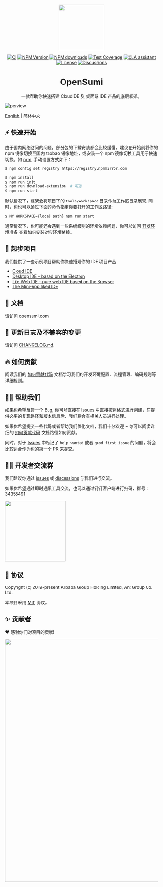 <p align="center">
	<a href="https://github.com/opensumi/core"><img src="https://img.alicdn.com/imgextra/i2/O1CN01dqjQei1tpbj9z9VPH_!!6000000005951-55-tps-87-78.svg" width="150" /></a>
</p>

<div align="center">
 
[![CI][ci-image]][ci-url]
[![NPM Version][npm-image]][npm-url]
[![NPM downloads][download-image]][download-url]
[![Test Coverage][test-image]][test-url]
[![CLA assistant][cla-image]][cla-url]
[![License][license-image]][license-url]
[![Discussions][discussions-image]][discussions-url]

[ci-image]: https://github.com/opensumi/core/actions/workflows/ci.yml/badge.svg
[ci-url]: https://github.com/opensumi/core/actions/workflows/ci.yml
[discussions-image]: https://img.shields.io/badge/discussions-on%20github-blue
[discussions-url]: https://github.com/opensumi/core/discussions
[npm-image]: https://img.shields.io/npm/v/@opensumi/ide-core-common.svg
[npm-url]: https://www.npmjs.com/package/@opensumi/ide-core-common
[download-image]: https://img.shields.io/npm/dm/@opensumi/ide-core-common.svg
[download-url]: https://npmjs.org/package/@opensumi/ide-core-common
[license-image]: https://img.shields.io/npm/l/@opensumi/ide-core-common.svg
[license-url]: https://github.com/opensumi/core/blob/main/LICENSE
[cla-image]: https://cla-assistant.io/readme/badge/opensumi/core
[cla-url]: https://cla-assistant.io/opensumi/core
[test-image]: https://codecov.io/gh/opensumi/core/branch/main/graph/badge.svg?token=07JAPLU957
[test-url]: https://codecov.io/gh/opensumi/core

</div>

<h1 align="center">OpenSumi</h1>

<p align="center">一款帮助你快速搭建 CloudIDE 及 桌面端 IDE 产品的底层框架。</p>

![perview](https://img.alicdn.com/imgextra/i3/O1CN01bDhxUy1RtuCfQ1fcI_!!6000000002170-2-tps-2844-1796.png)

[English](./README.md) | 简体中文

## ⚡️ 快速开始

由于国内网络访问的问题，部分包的下载安装都会比较缓慢，建议在开始前将你的 npm 镜像切换至国内 taobao 镜像地址，或安装一个 npm 镜像切换工具用于快速切换，如 [nrm](https://www.npmjs.com/package/nrm), 手动设置方式如下：

```bash
$ npm config set registry https://registry.npmmirror.com
```

```bash
$ npm install
$ npm run init
$ npm run download-extension  # 可选
$ npm run start
```

默认情况下，框架会将项目下的 `tools/workspace` 目录作为工作区目录展现, 同时，你也可以通过下面的命令指定你要打开的工作区路径:

```bash
$ MY_WORKSPACE={local_path} npm run start
```

通常情况下，你可能还会遇到一些系统级别的环境依赖问题，你可以访问 [开发环境准备](./CONTRIBUTING-zh_CN.md#开发环境准备) 查看如何安装对应环境依赖。

## 🌟 起步项目

我们提供了一些示例项目帮助你快速搭建你的 IDE 项目产品

- [Cloud IDE](https://github.com/opensumi/ide-startup)
- [Desktop IDE - based on the Electron](https://github.com/opensumi/ide-electron)
- [Lite Web IDE - pure web IDE based on the Browser](https://github.com/opensumi/ide-electron)
- [The Mini-App liked IDE](https://github.com/opensumi/app-desktop)

## 📕 文档

请访问 [opensumi.com](https://opensumi.com/zh)

## 📍 更新日志及不兼容的变更

请访问 [CHANGELOG.md](./CHANGELOG.md).

## 🔥 如何贡献

阅读我们的 [如何贡献代码](./CONTRIBUTING-zh_CN.md) 文档学习我们的开发环境配置、流程管理、编码规则等详细规则。

## 🙋‍♀️ 帮助我们

如果你希望反馈一个 Bug, 你可以直接在 [Issues](https://github.com/opensumi/core/issues) 中直接按照格式进行创建，在提供必要的复现路径和版本信息后，我们将会有相关人员进行处理。

如果你希望提交一些代码或者帮助我们优化文档，我们十分欢迎 ~ 你可以阅读详细的 [如何贡献代码](./CONTRIBUTING-zh_CN.md) 文档路径如何贡献。

同时，对于 [Issues](https://github.com/opensumi/core/issues) 中标记了 `help wanted` 或者 `good first issue` 的问题，将会比较适合作为你的第一个 PR 来提交。

## 🧑‍💻 开发者交流群

我们建议你通过 [issues](https://github.com/opensumi/core/issues) 或 [discussions](https://github.com/opensumi/core/discussions) 与我们进行交流。

如果你希望通过即时通讯工具交流，也可以通过钉钉客户端进行扫码，群号：34355491

<img width="200" src="https://img.alicdn.com/imgextra/i1/O1CN01k3gCmL1HWPjLchVv7_!!6000000000765-0-tps-200-199.jpg"/>

## 📃 协议

Copyright (c) 2019-present Alibaba Group Holding Limited, Ant Group Co. Ltd.

本项目采用 [MIT](LICENSE) 协议。

## ✨ 贡献者

❤️ 感谢你们对项目的贡献!

<a href="https://github.com/opensumi/core/graphs/contributors">
  <img width="800" src="https://contrib.rocks/image?repo=opensumi/core" />
</a>
